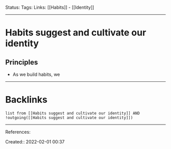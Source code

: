 Status: 
Tags: 
Links: [[Habits]] - [[Identity]]
___
# Habits suggest and cultivate our identity
## Principles
- As we build habits, we 
___
# Backlinks
```dataview
list from [[Habits suggest and cultivate our identity]] AND !outgoing([[Habits suggest and cultivate our identity]])
```
___
References:

Created:: 2022-02-01 00:37
